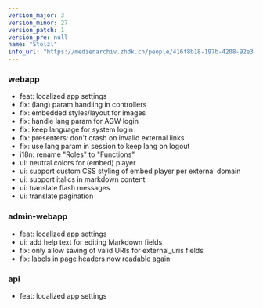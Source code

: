 ```yaml
---
version_major: 3
version_minor: 27
version_patch: 1
version_pre: null
name: "Stölzl"
info_url: "https://medienarchiv.zhdk.ch/people/416f8b18-197b-4208-92e3-869967dacf92"
---
```


### webapp

- feat: localized app settings
- fix: (lang) param handling in controllers
- fix: embedded styles/layout for images
- fix: handle lang param for AGW login
- fix: keep language for system login
- fix: presenters: don't crash on invalid external links
- fix: use lang param in session to keep lang on logout
- i18n: rename "Roles" to "Functions"
- ui: neutral colors for (embed) player
- ui: support custom CSS styling of embed player per external domain
- ui: support italics in markdown content
- ui: translate flash messages
- ui: translate pagination

### admin-webapp

- feat: localized app settings
- ui: add help text for editing Markdown fields
- fix: only allow saving of valid URIs for external_uris fields
- fix: labels in page headers now readable again

### api

- feat: localized app settings
